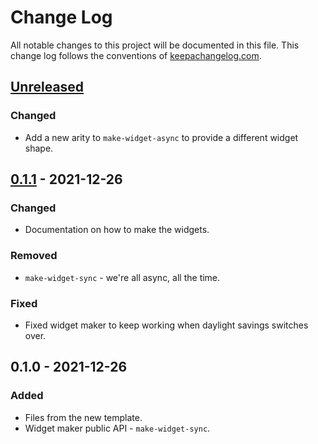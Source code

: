 # Change Log
All notable changes to this project will be documented in this file. This change log follows the conventions of [keepachangelog.com](http://keepachangelog.com/).

## [Unreleased]
### Changed
- Add a new arity to `make-widget-async` to provide a different widget shape.

## [0.1.1] - 2021-12-26
### Changed
- Documentation on how to make the widgets.

### Removed
- `make-widget-sync` - we're all async, all the time.

### Fixed
- Fixed widget maker to keep working when daylight savings switches over.

## 0.1.0 - 2021-12-26
### Added
- Files from the new template.
- Widget maker public API - `make-widget-sync`.

[Unreleased]: https://sourcehost.site/your-name/homework1/compare/0.1.1...HEAD
[0.1.1]: https://sourcehost.site/your-name/homework1/compare/0.1.0...0.1.1
